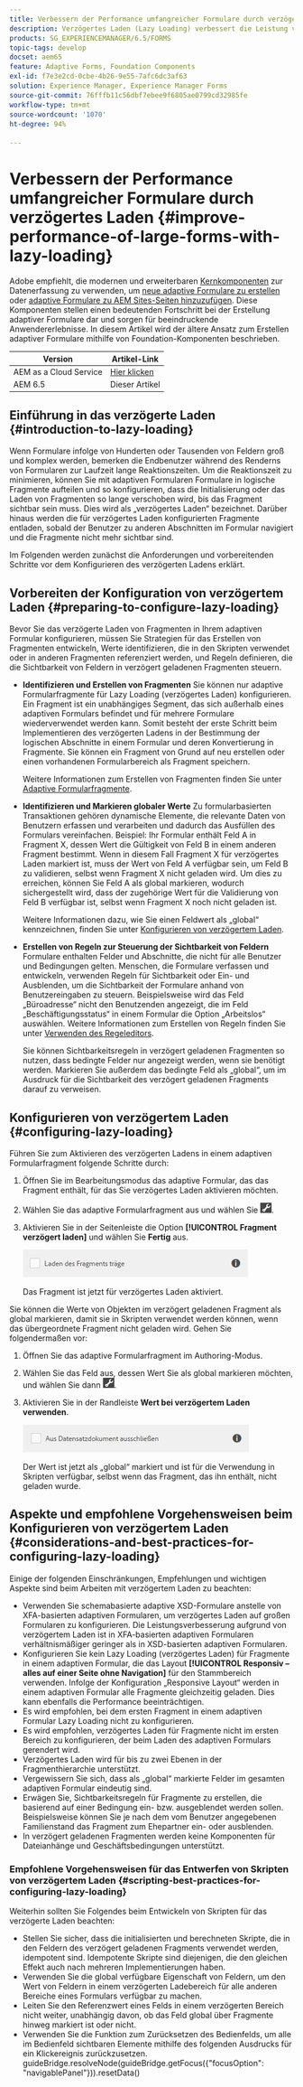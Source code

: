 ```yaml
---
title: Verbessern der Performance umfangreicher Formulare durch verzögertes Laden
description: Verzögertes Laden (Lazy Loading) verbessert die Leistung von umfangreichen und komplexen adaptiven Formularen erheblich, indem Formularfragmente erst dann initialisiert und geladen werden, wenn sie sichtbar werden.
products: SG_EXPERIENCEMANAGER/6.5/FORMS
topic-tags: develop
docset: aem65
feature: Adaptive Forms, Foundation Components
exl-id: f7e3e2cd-0cbe-4b26-9e55-7afc6dc3af63
solution: Experience Manager, Experience Manager Forms
source-git-commit: 76fffb11c56dbf7ebee9f6805ae0799cd32985fe
workflow-type: tm+mt
source-wordcount: '1070'
ht-degree: 94%

---
```


# Verbessern der Performance umfangreicher Formulare durch verzögertes Laden {#improve-performance-of-large-forms-with-lazy-loading}

<span class="preview"> Adobe empfiehlt, die modernen und erweiterbaren [Kernkomponenten](https://experienceleague.adobe.com/docs/experience-manager-core-components/using/adaptive-forms/introduction.html?lang=de) zur Datenerfassung zu verwenden, um [neue adaptive Formulare zu erstellen](/help/forms/using/create-an-adaptive-form-core-components.md) oder [adaptive Formulare zu AEM Sites-Seiten hinzuzufügen](/help/forms/using/create-or-add-an-adaptive-form-to-aem-sites-page.md). Diese Komponenten stellen einen bedeutenden Fortschritt bei der Erstellung adaptiver Formulare dar und sorgen für beeindruckende Anwendererlebnisse. In diesem Artikel wird der ältere Ansatz zum Erstellen adaptiver Formulare mithilfe von Foundation-Komponenten beschrieben. </span>

| Version | Artikel-Link |
| -------- | ---------------------------- |
| AEM as a Cloud Service | [Hier klicken](https://experienceleague.adobe.com/docs/experience-manager-cloud-service/content/forms/adaptive-forms-authoring/authoring-adaptive-forms-foundation-components/create-an-adaptive-form-on-forms-cs/lazy-loading-adaptive-forms.html?lang=de) |
| AEM 6.5 | Dieser Artikel |

## Einführung in das verzögerte Laden {#introduction-to-lazy-loading}

Wenn Formulare infolge von Hunderten oder Tausenden von Feldern groß und komplex werden, bemerken die Endbenutzer während des Renderns von Formularen zur Laufzeit lange Reaktionszeiten. Um die Reaktionszeit zu minimieren, können Sie mit adaptiven Formularen Formulare in logische Fragmente aufteilen und so konfigurieren, dass die Initialisierung oder das Laden von Fragmenten so lange verschoben wird, bis das Fragment sichtbar sein muss. Dies wird als „verzögertes Laden“ bezeichnet. Darüber hinaus werden die für verzögertes Laden konfigurierten Fragmente entladen, sobald der Benutzer zu anderen Abschnitten im Formular navigiert und die Fragmente nicht mehr sichtbar sind.

Im Folgenden werden zunächst die Anforderungen und vorbereitenden Schritte vor dem Konfigurieren des verzögerten Ladens erklärt.

## Vorbereiten der Konfiguration von verzögertem Laden {#preparing-to-configure-lazy-loading}

Bevor Sie das verzögerte Laden von Fragmenten in Ihrem adaptiven Formular konfigurieren, müssen Sie Strategien für das Erstellen von Fragmenten entwickeln, Werte identifizieren, die in den Skripten verwendet oder in anderen Fragmenten referenziert werden, und Regeln definieren, die die Sichtbarkeit von Feldern in verzögert geladenen Fragmenten steuern.

* **Identifizieren und Erstellen von Fragmenten**
Sie können nur adaptive Formularfragmente für Lazy Loading (verzögertes Laden) konfigurieren. Ein Fragment ist ein unabhängiges Segment, das sich außerhalb eines adaptiven Formulars befindet und für mehrere Formulare wiederverwendet werden kann. Somit besteht der erste Schritt beim Implementieren des verzögerten Ladens in der Bestimmung der logischen Abschnitte in einem Formular und deren Konvertierung in Fragmente. Sie können ein Fragment von Grund auf neu erstellen oder einen vorhandenen Formularbereich als Fragment speichern.

   Weitere Informationen zum Erstellen von Fragmenten finden Sie unter [Adaptive Formularfragmente](../../forms/using/adaptive-form-fragments.md).

* **Identifizieren und Markieren globaler Werte**
Zu formularbasierten Transaktionen gehören dynamische Elemente, die relevante Daten von Benutzern erfassen und verarbeiten und dadurch das Ausfüllen des Formulars vereinfachen. Beispiel: Ihr Formular enthält Feld A in Fragment X, dessen Wert die Gültigkeit von Feld B in einem anderen Fragment bestimmt. Wenn in diesem Fall Fragment X für verzögertes Laden markiert ist, muss der Wert von Feld A verfügbar sein, um Feld B zu validieren, selbst wenn Fragment X nicht geladen wird. Um dies zu erreichen, können Sie Feld A als global markieren, wodurch sichergestellt wird, dass der zugehörige Wert für die Validierung von Feld B verfügbar ist, selbst wenn Fragment X noch nicht geladen ist.

  Weitere Informationen dazu, wie Sie einen Feldwert als „global“ kennzeichnen, finden Sie unter [Konfigurieren von verzögertem Laden](../../forms/using/lazy-loading-adaptive-forms.md#p-configuring-lazy-loading-p).

* **Erstellen von Regeln zur Steuerung der Sichtbarkeit von Feldern**
Formulare enthalten Felder und Abschnitte, die nicht für alle Benutzer und Bedingungen gelten. Menschen, die Formulare verfassen und entwickeln, verwenden Regeln für Sichtbarkeit oder Ein- und Ausblenden, um die Sichtbarkeit der Formulare anhand von Benutzereingaben zu steuern. Beispielsweise wird das Feld „Büroadresse“ nicht den Benutzenden angezeigt, die im Feld „Beschäftigungsstatus“ in einem Formular die Option „Arbeitslos“ auswählen. Weitere Informationen zum Erstellen von Regeln finden Sie unter [Verwenden des Regeleditors](../../forms/using/rule-editor.md).

  Sie können Sichtbarkeitsregeln in verzögert geladenen Fragmenten so nutzen, dass bedingte Felder nur angezeigt werden, wenn sie benötigt werden. Markieren Sie außerdem das bedingte Feld als „global“, um im Ausdruck für die Sichtbarkeit des verzögert geladenen Fragments darauf zu verweisen.

## Konfigurieren von verzögertem Laden {#configuring-lazy-loading}

Führen Sie zum Aktivieren des verzögerten Ladens in einem adaptiven Formularfragment folgende Schritte durch:

1. Öffnen Sie im Bearbeitungsmodus das adaptive Formular, das das Fragment enthält, für das Sie verzögertes Laden aktivieren möchten.
1. Wählen Sie das adaptive Formularfragment aus und wählen Sie ![cmppr](assets/cmppr.png).
1. Aktivieren Sie in der Seitenleiste die Option **[!UICONTROL Fragment verzögert laden]** und wählen Sie **Fertig** aus.

   ![Verzögertes Laden für das adaptive Formularfragment aktivieren](assets/lazy-loading-fragment.png)

   Das Fragment ist jetzt für verzögertes Laden aktiviert.

Sie können die Werte von Objekten im verzögert geladenen Fragment als global markieren, damit sie in Skripten verwendet werden können, wenn das übergeordnete Fragment nicht geladen wird. Gehen Sie folgendermaßen vor:

1. Öffnen Sie das adaptive Formularfragment im Authoring-Modus.
1. Wählen Sie das Feld aus, dessen Wert Sie als global markieren möchten, und wählen Sie dann ![cmppr](assets/cmppr.png).
1. Aktivieren Sie in der Randleiste **Wert bei verzögertem Laden verwenden**.

   ![Feld „Verzögertes Laden“ in der Randleiste](assets/enable-lazy-loading.png)

   Der Wert ist jetzt als „global“ markiert und ist für die Verwendung in Skripten verfügbar, selbst wenn das Fragment, das ihn enthält, nicht geladen wurde.

## Aspekte und empfohlene Vorgehensweisen beim Konfigurieren von verzögertem Laden {#considerations-and-best-practices-for-configuring-lazy-loading}

Einige der folgenden Einschränkungen, Empfehlungen und wichtigen Aspekte sind beim Arbeiten mit verzögertem Laden zu beachten:

* Verwenden Sie schemabasierte adaptive XSD-Formulare anstelle von XFA-basierten adaptiven Formularen, um verzögertes Laden auf großen Formularen zu konfigurieren. Die Leistungsverbesserung aufgrund von verzögertem Laden ist in XFA-basierten adaptiven Formularen verhältnismäßiger geringer als in XSD-basierten adaptiven Formularen.
* Konfigurieren Sie kein Lazy Loading (verzögertes Laden) für Fragmente in einem adaptiven Formular, die das Layout **[!UICONTROL Responsiv – alles auf einer Seite ohne Navigation]** für den Stammbereich verwenden. Infolge der Konfiguration „Responsive Layout“ werden in einem adaptiven Formular alle Fragmente gleichzeitig geladen. Dies kann ebenfalls die Performance beeinträchtigen.
* Es wird empfohlen, bei dem ersten Fragment in einem adaptiven Formular Lazy Loading nicht zu konfigurieren.
* Es wird empfohlen, verzögertes Laden für Fragmente nicht im ersten Bereich zu konfigurieren, der beim Laden des adaptiven Formulars gerendert wird.
* Verzögertes Laden wird für bis zu zwei Ebenen in der Fragmenthierarchie unterstützt.
* Vergewissern Sie sich, dass als „global“ markierte Felder im gesamten adaptiven Formular eindeutig sind.
* Erwägen Sie, Sichtbarkeitsregeln für Fragmente zu erstellen, die basierend auf einer Bedingung ein- bzw. ausgeblendet werden sollen. Beispielsweise können Sie je nach dem vom Benutzer angegebenen Familienstand das Fragment zum Ehepartner ein- oder ausblenden.
* In verzögert geladenen Fragmenten werden keine Komponenten für Dateianhänge und Geschäftsbedingungen unterstützt.

### Empfohlene Vorgehensweisen für das Entwerfen von Skripten von verzögertem Laden {#scripting-best-practices-for-configuring-lazy-loading}

Weiterhin sollten Sie Folgendes beim Entwickeln von Skripten für das verzögerte Laden beachten:

* Stellen Sie sicher, dass die initialisierten und berechneten Skripte, die in den Feldern des verzögert geladenen Fragments verwendet werden, idempotent sind. Idempotente Skripte sind diejenigen, die den gleichen Effekt auch nach mehreren Implementierungen haben.
* Verwenden Sie die global verfügbare Eigenschaft von Feldern, um den Wert von Feldern in einem verzögerten Ladebereich für alle anderen Bereiche eines Formulars verfügbar zu machen.
* Leiten Sie den Referenzwert eines Felds in einem verzögerten Bereich nicht weiter, unabhängig davon, ob das Feld global über Fragmente hinweg markiert ist oder nicht.
* Verwenden Sie die Funktion zum Zurücksetzen des Bedienfelds, um alle im Bedienfeld sichtbaren Elemente mithilfe des folgenden Ausdrucks für ein Klickereignis zurückzusetzen.\
  guideBridge.resolveNode(guideBridge.getFocus({&quot;focusOption&quot;: &quot;navigablePanel&quot;})).resetData()
